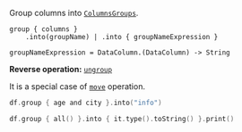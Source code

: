 [//]: # (title: group)

<!---IMPORT org.jetbrains.kotlinx.dataframe.samples.api.Modify-->

Group columns into [`ColumnsGroups`](DataColumn.md#columngroup). 

```text
group { columns }
    .into(groupName) | .into { groupNameExpression }

groupNameExpression = DataColumn.(DataColumn) -> String
```

**Reverse operation:** [`ungroup`](ungroup.md)

It is a special case of [`move`](move.md) operation.

<!---FUN group-->

```kotlin
df.group { age and city }.into("info")

df.group { all() }.into { it.type().toString() }.print()
```

<dataFrame src="org.jetbrains.kotlinx.dataframe.samples.api.Modify.group.html"/>
<!---END-->
